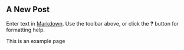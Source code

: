 ## A New Post

Enter text in [Markdown](http://daringfireball.net/projects/markdown/). Use the toolbar above, or click the **?** button for formatting help.

This is an example page